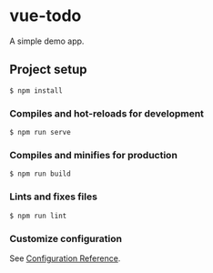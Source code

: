 # vue-todo

A simple demo app.

## Project setup

```console
$ npm install
```

### Compiles and hot-reloads for development

```console
$ npm run serve
```

### Compiles and minifies for production

```console
$ npm run build
```

### Lints and fixes files

```console
$ npm run lint
```

### Customize configuration

See [Configuration Reference](https://cli.vuejs.org/config/).
